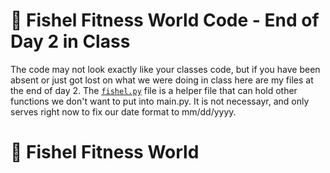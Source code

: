 # 👊 Fishel Fitness World Code - End of Day 2 in Class
The code may not look exactly like your classes code, but if you have been absent or just got lost on what we were doing in class here are my files at the end of day 2. The [`fishel.py`](./fishel.py) file is a helper file that can hold other functions we don't want to put into main.py.  It is not necessayr, and only serves right now to fix our date format to mm/dd/yyyy.

# 👊 Fishel Fitness World
